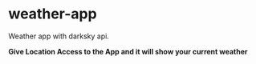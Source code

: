 # weather-app

Weather app with darksky api.

**Give Location Access to the App and it will show your current weather**
